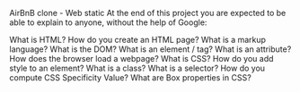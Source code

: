  AirBnB clone - Web static
At the end of this project you are expected to be able to explain to anyone, without the help of Google:

What is HTML?
How do you create an HTML page?
What is a markup language?
What is the DOM?
What is an element / tag?
What is an attribute?
How does the browser load a webpage?
What is CSS?
How do you add style to an element?
What is a class?
What is a selector?
How do you compute CSS Specificity Value?
What are Box properties in CSS?
